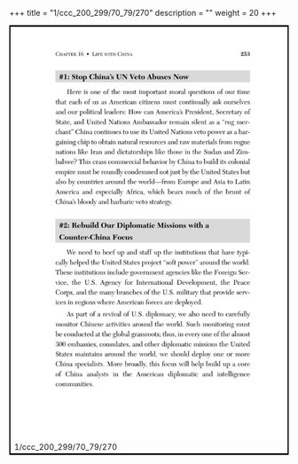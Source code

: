 +++
title = "1/ccc_200_299/70_79/270"
description = ""
weight = 20
+++

<table style="border:2px solid black;max-width:800px;max-height:800px;" 
><tr><td><img class="center-fit-jpg"
src="/jpg_/out_jpg_dbc_270.jpg"  >1/ccc_200_299/70_79/270</img></td></tr></table>